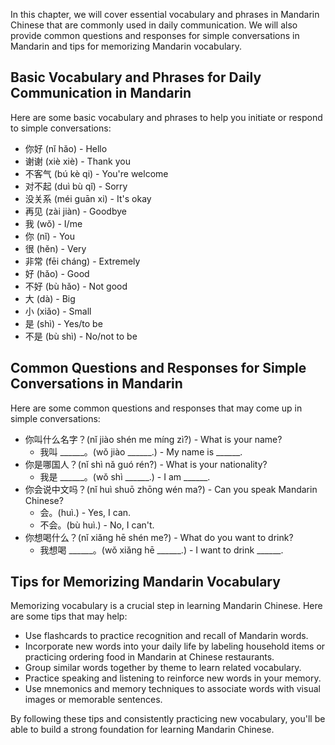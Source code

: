 
In this chapter, we will cover essential vocabulary and phrases in Mandarin Chinese that are commonly used in daily communication. We will also provide common questions and responses for simple conversations in Mandarin and tips for memorizing Mandarin vocabulary.

Basic Vocabulary and Phrases for Daily Communication in Mandarin
----------------------------------------------------------------

Here are some basic vocabulary and phrases to help you initiate or respond to simple conversations:

* 你好 (nǐ hǎo) - Hello
* 谢谢 (xiè xiè) - Thank you
* 不客气 (bú kè qi) - You're welcome
* 对不起 (duì bù qǐ) - Sorry
* 没关系 (méi guān xi) - It's okay
* 再见 (zài jiàn) - Goodbye
* 我 (wǒ) - I/me
* 你 (nǐ) - You
* 很 (hěn) - Very
* 非常 (fēi cháng) - Extremely
* 好 (hǎo) - Good
* 不好 (bù hǎo) - Not good
* 大 (dà) - Big
* 小 (xiǎo) - Small
* 是 (shì) - Yes/to be
* 不是 (bù shì) - No/not to be

Common Questions and Responses for Simple Conversations in Mandarin
-------------------------------------------------------------------

Here are some common questions and responses that may come up in simple conversations:

* 你叫什么名字？(nǐ jiào shén me míng zì?) - What is your name?
  * 我叫 ______。(wǒ jiào ______.) - My name is ______.
* 你是哪国人？(nǐ shì nǎ guó rén?) - What is your nationality?
  * 我是 ______。(wǒ shì ______.) - I am ______.
* 你会说中文吗？(nǐ huì shuō zhōng wén ma?) - Can you speak Mandarin Chinese?
  * 会。(huì.) - Yes, I can.
  * 不会。(bù huì.) - No, I can't.
* 你想喝什么？(nǐ xiǎng hē shén me?) - What do you want to drink?
  * 我想喝 ______。(wǒ xiǎng hē ______.) - I want to drink ______.

Tips for Memorizing Mandarin Vocabulary
---------------------------------------

Memorizing vocabulary is a crucial step in learning Mandarin Chinese. Here are some tips that may help:

* Use flashcards to practice recognition and recall of Mandarin words.
* Incorporate new words into your daily life by labeling household items or practicing ordering food in Mandarin at Chinese restaurants.
* Group similar words together by theme to learn related vocabulary.
* Practice speaking and listening to reinforce new words in your memory.
* Use mnemonics and memory techniques to associate words with visual images or memorable sentences.

By following these tips and consistently practicing new vocabulary, you'll be able to build a strong foundation for learning Mandarin Chinese.
